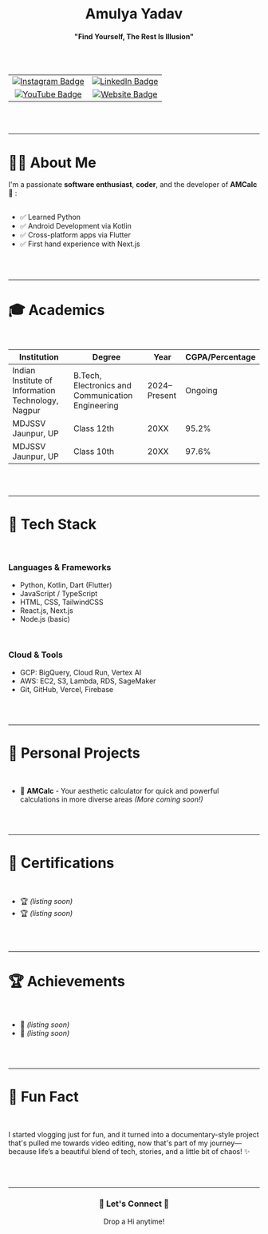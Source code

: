 <h1 align="center">Amulya Yadav</h1>
<h4 align="center">"Find Yourself, The Rest Is Illusion"</h4>
<br><br>

<div align="center">
<table border="0">

  <tr>
    <td align="center">
      <a href="https://instagram.com/thepricelessyadav" target="_blank">
        <img src="https://img.shields.io/badge/Instagram-ff7b54?style=for-the-badge&logo=instagram&logoColor=white" alt="Instagram Badge"/>
      </a>
    </td>
    <td align="center">
      <a href="https://www.linkedin.com/in/amyverse/" target="_blank">
        <img src="https://img.shields.io/badge/LinkedIn-0077b6?style=for-the-badge&logo=linkedin&logoColor=white" alt="LinkedIn Badge"/>
      </a>
    </td>
  </tr>

  <tr>
    <td align="center">
      <a href="https://youtube.com/@amulyayadavofficial" target="_blank">
        <img src="https://img.shields.io/badge/YouTube-ff4d6d?style=for-the-badge&logo=youtube&logoColor=white" alt="YouTube Badge"/>
      </a>
    </td>
    <td align="center">
      <a href="https://www.amyverse.in" target="_blank">
        <img src="https://img.shields.io/badge/Website-5e60ce?style=for-the-badge&logo=About.me&logoColor=white" alt="Website Badge"/>
      </a>
    </td>
  </tr>

</table>




</div>

<br><br>

---

<h1>👨‍💻 About Me</h1>

I'm a passionate **software enthusiast**, **coder**, and the developer of **AMCalc** 🚀 :
<br><br>

- ✅ Learned Python  
- ✅ Android Development via Kotlin  
- ✅ Cross-platform apps via Flutter
- ✅ First hand experience with Next.js

<br><br>

---

<h1>🎓 Academics</h1>

<br>

| Institution | Degree | Year | CGPA/Percentage |
|-------------|--------|------|-----------------|
| Indian Institute of Information Technology, Nagpur | B.Tech, Electronics and Communication Engineering | 2024–Present | Ongoing |
| MDJSSV Jaunpur, UP | Class 12th | 20XX | 95.2% |
| MDJSSV Jaunpur, UP | Class 10th | 20XX | 97.6% |

<br><br>

---

<h1>🧰 Tech Stack</h1>

<br>

<h3>Languages & Frameworks</h3>

- Python, Kotlin, Dart (Flutter)
- JavaScript / TypeScript
- HTML, CSS, TailwindCSS
- React.js, Next.js
- Node.js (basic)
  
<br>

<h3>Cloud & Tools</h3>

- GCP: BigQuery, Cloud Run, Vertex AI
- AWS: EC2, S3, Lambda, RDS, SageMaker
- Git, GitHub, Vercel, Firebase
  
<br><br>

---

<h1>🚀 Personal Projects</h1>

<br>

- 🧮 **AMCalc** - Your aesthetic calculator for quick and powerful calculations in more diverse areas *(More coming soon!)*

<br><br>

---

<h1>📜 Certifications</h1>

<br>

- 🏆 *(listing soon)*
- 🏆 *(listing soon)* 
<!--
- 🏆 [AWS Certified Machine Learning – Specialty](https://www.credly.com/badges/bceef8de-52df-4a84-8d2e-7e4f03f5a85f/public_url)  
- 🏆 [AWS Certified Cloud Practitioner](https://www.credly.com/badges/5908e92f-c3d1-44e8-918b-6ea445764419/public_url)  
- 🏆 [Deep Learning Specialization (deeplearning.ai)](https://www.coursera.org/account/accomplishments/specialization/certificate/BHEMTH7NMX4Q)  
- 🏆 [Machine Learning (Stanford University)](https://www.coursera.org/account/accomplishments/certificate/D4Z738LHKR6A)  
- 🏆 [Plotting, Charting & Data Representation in Python (University of Michigan)](https://www.coursera.org/account/accomplishments/verify/PPSAXW2RGC4V)  
- 🏆 [Introduction to Data Science in Python (University of Michigan)](https://www.coursera.org/account/accomplishments/verify/LJAY48ETXRGW)  -->

<br><br>

---

<h1>🏆 Achievements</h1>

<br>

- 🥇 *(listing soon)*
- 🥈 *(listing soon)*
<!--
- 🥇 Rank 1 in HackerBlocks CodSule, October and November 2018  
- 🥈 Selected for onsite regional at ICPC Amritapuri 2019  
- 🥉 Won [The Rookie](https://drive.google.com/file/d/1fPia4WMsqdwgSew-y7vGydlSg_pYBKtL/view) award at Nagarro in the first year  
- 🎯 Completed all problems in [Advent of Code 2021](https://github.com/sharatsachin/AdventOfCode)  -->

<br><br>

---

<h1>🎉 Fun Fact</h1>

<br>

I started vlogging just for fun, and it turned into a documentary-style project that's pulled me towards video editing, now that's part of my journey— because life’s a beautiful blend of tech, stories, and a little bit of chaos! ✨

<br><br>

---

<div align="center">
  <h3>🌟 Let's Connect 🌟</h3>
  <p>Drop a Hi anytime!</p>
</div>
